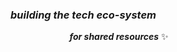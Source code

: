 ###  ___building the tech eco-system___  

&nbsp;&nbsp;&nbsp;&nbsp;&nbsp;&nbsp;&nbsp;&nbsp;&nbsp;&nbsp;&nbsp;&nbsp;&nbsp;&nbsp;&nbsp;&nbsp;&nbsp;&nbsp;&nbsp;&nbsp;&nbsp;&nbsp;&nbsp;&nbsp;___for shared resources___ :sparkles:
